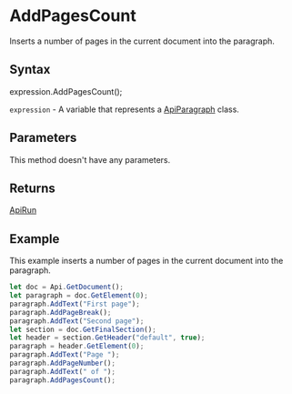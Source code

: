 # AddPagesCount

Inserts a number of pages in the current document into the paragraph.

## Syntax

expression.AddPagesCount();

`expression` - A variable that represents a [ApiParagraph](../ApiParagraph.md) class.

## Parameters

This method doesn't have any parameters.

## Returns

[ApiRun](../../ApiRun/ApiRun.md)

## Example

This example inserts a number of pages in the current document into the paragraph.

```javascript
let doc = Api.GetDocument();
let paragraph = doc.GetElement(0);
paragraph.AddText("First page");
paragraph.AddPageBreak();
paragraph.AddText("Second page");
let section = doc.GetFinalSection();
let header = section.GetHeader("default", true);
paragraph = header.GetElement(0);
paragraph.AddText("Page ");
paragraph.AddPageNumber();
paragraph.AddText(" of ");
paragraph.AddPagesCount();
```
